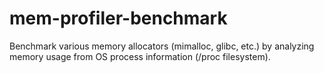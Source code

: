 # mem-profiler-benchmark
Benchmark various memory allocators (mimalloc, glibc, etc.) by analyzing memory usage from OS process information (/proc filesystem).
